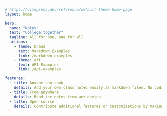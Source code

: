 ```yaml
---
# https://vitepress.dev/reference/default-theme-home-page
layout: home

hero:
  name: "Notes"
  text: "College together"
  tagline: All for one, one for all
  actions:
    - theme: brand
      text: Markdown Examples
      link: /markdown-examples
    - theme: alt
      text: API Examples
      link: /api-examples

features:
  - title: Anyone can cook
    details: Add your own class notes easily as markdown files. No coding experience required!
  - title: From anywhere
    details: Read the notes from any device. 
  - title: Open source
    details: Contribute additional features or customizations by making pull requests on GitHub.
---
```


